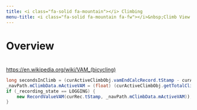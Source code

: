 ```yaml
---
title: <i class="fa-solid fa-mountain"></i> Climbing
menu-title: <i class="fa-solid fa-mountain fa-fw"></i>&nbsp;Climb View
---
```

# Overview
#

https://en.wikipedia.org/wiki/VAM_(bicycling)

````java
long secondsInClimb = (curActiveClimbObj.vamEndCalcRecord.tStamp - curActiveClimbObj.vamStartCalcRecord.tStamp - curActiveClimbObj.vamTotalDecentDuration) / 1000;
_navPath.mClimbData.mActiveVAM = (float) (curActiveClimbObj.getTotalClimbAlt() * 3600 / secondsInClimb);
if (_recording_state == LOGGING) {
    new RecordValueVAM(curRec.tStamp, _navPath.mClimbData.mActiveVAM));
}
````

